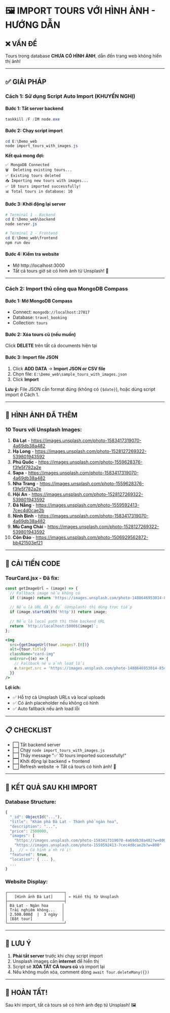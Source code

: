 # 🖼️ IMPORT TOURS VỚI HÌNH ẢNH - HƯỚNG DẪN

## ❌ VẤN ĐỀ

Tours trong database **CHƯA CÓ HÌNH ẢNH**, dẫn đến trang web không hiển thị ảnh!

---

## ✅ GIẢI PHÁP

### Cách 1: Sử dụng Script Auto Import (KHUYẾN NGHỊ)

#### Bước 1: Tắt server backend

```powershell
taskkill /F /IM node.exe
```

#### Bước 2: Chạy script import

```powershell
cd E:\Demo_web
node import_tours_with_images.js
```

**Kết quả mong đợi:**
```
✅ MongoDB Connected
🗑️  Deleting existing tours...
✅ Existing tours deleted
📥 Importing new tours with images...
✅ 10 tours imported successfully!
📊 Total tours in database: 10
```

#### Bước 3: Khởi động lại server

```powershell
# Terminal 1 - Backend
cd E:\Demo_web\backend
node server.js

# Terminal 2 - Frontend
cd E:\Demo_web\frontend
npm run dev
```

#### Bước 4: Kiểm tra website

- Mở http://localhost:3000
- Tất cả tours giờ sẽ có hình ảnh từ Unsplash! 🎉

---

### Cách 2: Import thủ công qua MongoDB Compass

#### Bước 1: Mở MongoDB Compass

- Connect: `mongodb://localhost:27017`
- Database: `travel_booking`
- Collection: `tours`

#### Bước 2: Xóa tours cũ (nếu muốn)

Click **DELETE** trên tất cả documents hiện tại

#### Bước 3: Import file JSON

1. Click **ADD DATA** → **Import JSON or CSV file**
2. Chọn file: `E:\Demo_web\sample_tours_with_images.json`
3. Click **Import**

**Lưu ý:** File JSON cần format đúng (không có `{$date}`), hoặc dùng script import ở Cách 1.

---

## 🎨 HÌNH ẢNH ĐÃ THÊM

### 10 Tours với Unsplash Images:

1. **Đà Lạt** - https://images.unsplash.com/photo-1583417319070-4a69db38a482
2. **Hạ Long** - https://images.unsplash.com/photo-1528127269322-539801943592
3. **Phú Quốc** - https://images.unsplash.com/photo-1559628376-f3fe5f782a2e
4. **Sapa** - https://images.unsplash.com/photo-1583417319070-4a69db38a482
5. **Nha Trang** - https://images.unsplash.com/photo-1559628376-f3fe5f782a2e
6. **Hội An** - https://images.unsplash.com/photo-1528127269322-539801943592
7. **Đà Nẵng** - https://images.unsplash.com/photo-1559592413-7cec4d0cae2b
8. **Ninh Bình** - https://images.unsplash.com/photo-1583417319070-4a69db38a482
9. **Mù Cang Chải** - https://images.unsplash.com/photo-1528127269322-539801943592
10. **Côn Đảo** - https://images.unsplash.com/photo-1506929562872-bb421503ef21

---

## 🔧 CẢI TIẾN CODE

### TourCard.jsx - Đã fix:

```jsx
const getImageUrl = (image) => {
  // Fallback image nếu không có
  if (!image) return 'https://images.unsplash.com/photo-1488646953014-85cb44e25828?w=800';
  
  // Nếu là URL đầy đủ (Unsplash) thì dùng trực tiếp
  if (image.startsWith('http')) return image;
  
  // Nếu là local path thì thêm backend URL
  return `http://localhost:5000${image}`;
};

<img 
  src={getImageUrl(tour.images?.[0])} 
  alt={tour.title}
  className="card-img"
  onError={(e) => {
    // Fallback nếu ảnh load lỗi
    e.target.src = 'https://images.unsplash.com/photo-1488646953014-85cb44e25828?w=800';
  }}
/>
```

**Lợi ích:**
- ✅ Hỗ trợ cả Unsplash URLs và local uploads
- ✅ Có ảnh placeholder nếu không có hình
- ✅ Auto fallback nếu ảnh load lỗi

---

## 📋 CHECKLIST

- ⬜ Tắt backend server
- ⬜ Chạy `node import_tours_with_images.js`
- ⬜ Thấy message "✅ 10 tours imported successfully!"
- ⬜ Khởi động lại backend + frontend
- ⬜ Refresh website → Tất cả tours có hình ảnh! 🎉

---

## 🎯 KẾT QUẢ SAU KHI IMPORT

### Database Structure:

```javascript
{
  "_id": ObjectId("..."),
  "title": "Khám phá Đà Lạt - Thành phố ngàn hoa",
  "description": "...",
  "price": 2500000,
  "images": [
    "https://images.unsplash.com/photo-1583417319070-4a69db38a482?w=800",
    "https://images.unsplash.com/photo-1559592413-7cec4d0cae2b?w=800"
  ],  // ← Có hình ảnh rồi!
  "featured": true,
  "location": { ... },
  ...
}
```

### Website Display:

```
┌─────────────────────────┐
│   [Hình ảnh Đà Lạt]     │ ← Hiển thị từ Unsplash
├─────────────────────────┤
│ Đà Lạt - Ngàn hoa      │
│ Trải nghiệm không...   │
│ 2.500.000₫  |  3 ngày  │
│ [Đặt tour]             │
└─────────────────────────┘
```

---

## 🚨 LƯU Ý

1. **Phải tắt server** trước khi chạy script import
2. Unsplash images cần **internet** để hiển thị
3. Script sẽ **XÓA TẤT CẢ tours cũ** và import lại
4. Nếu không muốn xóa, comment dòng `await Tour.deleteMany({})`

---

## 🎉 HOÀN TẤT!

Sau khi import, tất cả tours sẽ có hình ảnh đẹp từ Unsplash! 🖼️
